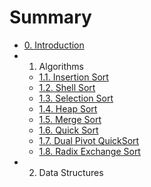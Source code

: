 # Summary

* [0. Introduction](0_introduction.md) 
* 1. Algorithms 
   * [1.1. Insertion Sort](11_insertion_sort.md) 
   * [1.2. Shell Sort](12_shell_sort.md) 
   * [1.3. Selection Sort](13_selection_sort.md) 
   * [1.4. Heap Sort](14_heap_sort.md) 
   * [1.5. Merge Sort](15_merge_sort.md) 
   * [1.6. Quick Sort](16_quick_sort.md) 
   * [1.7. Dual Pivot QuickSort](17_dual_pivot_quicksort.md) 
   * [1.8. Radix Exchange Sort](18_radix_exchange_sort.md) 
* 2. Data Structures 
